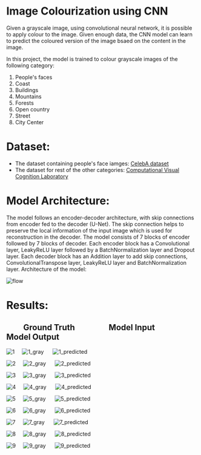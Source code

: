 # Image Colourization using CNN

Given a grayscale image, using convolutional neural network, it is possible to apply colour to the image. Given enough data, the CNN model can learn to predict the coloured version of the image bsaed on the content in the image. 

In this project, the model is trained to colour grayscale images of the following category:

1. People's faces
2. Coast
3. Buildings
4. Mountains
5. Forests
6. Open country 
7. Street
8. City Center


# Dataset:
+ The dataset containing people's face iamges: [CelebA dataset](http://mmlab.ie.cuhk.edu.hk/projects/CelebA.html)
+ The dataset for rest of the other categories: [Computational Visual Cognition Laboratory](http://cvcl.mit.edu/database.htm)


# Model Architecture:
The model follows an encoder-decoder architecture, with skip connections from encoder fed to the decoder (U-Net). The skip connection helps to preserve the local information of the input image which is used for reconstruction in the decoder. The model consists of 7 blocks of encoder followed by 7 blocks of decoder. Each encoder block has a Convolutional layer, LeakyReLU layer followed by a BatchNormalization layer and Dropout layer.
Each decoder block has an Addition layer to add skip connections, ConvolutionalTranspose layer, LeakyReLU layer and BatchNormalization layer. Architecture of the model:

![flow](https://user-images.githubusercontent.com/23094225/59154892-4d6b8700-8a9a-11e9-8df5-bf9b361d9baa.png)


# Results:

## &nbsp;&nbsp;&nbsp;&nbsp;&nbsp;&nbsp;&nbsp;&nbsp; Ground Truth &nbsp;&nbsp;&nbsp;&nbsp;&nbsp;&nbsp;&nbsp;&nbsp;&nbsp;&nbsp;&nbsp;&nbsp;&nbsp;&nbsp;&nbsp;&nbsp; Model Input &nbsp;&nbsp;&nbsp;&nbsp;&nbsp;&nbsp;&nbsp;&nbsp;&nbsp;&nbsp;&nbsp;&nbsp;&nbsp;&nbsp;&nbsp;&nbsp;&nbsp;&nbsp; Model Output

![1](https://user-images.githubusercontent.com/23094225/59155636-af80b800-8aab-11e9-954a-156de3b73475.jpg)&nbsp;&nbsp;&nbsp;&nbsp;  ![1_gray](https://user-images.githubusercontent.com/23094225/59155642-ee167280-8aab-11e9-8bd1-aa1ab25171dc.jpg)  &nbsp;&nbsp;&nbsp;&nbsp;   ![1_predicted](https://user-images.githubusercontent.com/23094225/59155646-1900c680-8aac-11e9-921e-302668913378.jpg)

![2](https://user-images.githubusercontent.com/23094225/59155662-a6dcb180-8aac-11e9-9146-d204684f3478.jpg)&nbsp;&nbsp;&nbsp;&nbsp;  ![2_gray](https://user-images.githubusercontent.com/23094225/59155667-b5c36400-8aac-11e9-82f4-4ca362824add.jpg)  &nbsp;&nbsp;&nbsp;&nbsp;   ![2_predicted](https://user-images.githubusercontent.com/23094225/59155669-c1af2600-8aac-11e9-9351-d7242319c03a.jpg)

![3](https://user-images.githubusercontent.com/23094225/59155672-d7245000-8aac-11e9-8518-e3d2bc233754.jpg)&nbsp;&nbsp;&nbsp;&nbsp;  ![3_gray](https://user-images.githubusercontent.com/23094225/59155683-ffac4a00-8aac-11e9-81cd-aba2656e4852.jpg)  &nbsp;&nbsp;&nbsp;&nbsp;   ![3_predicted](https://user-images.githubusercontent.com/23094225/59155688-0a66df00-8aad-11e9-9805-11ebada5ed8e.jpg)

![4](https://user-images.githubusercontent.com/23094225/59155700-33876f80-8aad-11e9-912d-c863e9821ae0.jpg)&nbsp;&nbsp;&nbsp;&nbsp;  ![4_gray](https://user-images.githubusercontent.com/23094225/59155705-3eda9b00-8aad-11e9-938f-c4dd749717a8.jpg)  &nbsp;&nbsp;&nbsp;&nbsp;   ![4_predicted](https://user-images.githubusercontent.com/23094225/59155709-4c902080-8aad-11e9-8d9f-432dd6e9912f.jpg)

![5](https://user-images.githubusercontent.com/23094225/59155713-603b8700-8aad-11e9-9ba4-d7f525b1ac88.jpg)&nbsp;&nbsp;&nbsp;&nbsp;  ![5_gray](https://user-images.githubusercontent.com/23094225/59155714-6af61c00-8aad-11e9-9800-9c8f7d769427.jpg)  &nbsp;&nbsp;&nbsp;&nbsp;   ![5_predicted](https://user-images.githubusercontent.com/23094225/59155715-75b0b100-8aad-11e9-9e8f-75ce5d4fec20.jpg)

![6](https://user-images.githubusercontent.com/23094225/59155720-8cef9e80-8aad-11e9-905f-f7dcb6355975.jpg)&nbsp;&nbsp;&nbsp;&nbsp;  ![6_gray](https://user-images.githubusercontent.com/23094225/59155724-96790680-8aad-11e9-88d2-37923abf4d77.jpg)  &nbsp;&nbsp;&nbsp;&nbsp;   ![6_predicted](https://user-images.githubusercontent.com/23094225/59155726-a264c880-8aad-11e9-8900-6b6ca413d61b.jpg)

![7](https://user-images.githubusercontent.com/23094225/59155730-b6a8c580-8aad-11e9-8281-567fe7f588f6.jpg)&nbsp;&nbsp;&nbsp;&nbsp;  ![7_gray](https://user-images.githubusercontent.com/23094225/59155731-c1fbf100-8aad-11e9-8595-2fe7b2cadbae.jpg)  &nbsp;&nbsp;&nbsp;&nbsp;   ![7_predicted](https://user-images.githubusercontent.com/23094225/59155734-ce804980-8aad-11e9-8dd1-2a921eebb0a6.jpg)

![8](https://user-images.githubusercontent.com/23094225/59155738-e8ba2780-8aad-11e9-9ed3-bb3126d13668.jpg)&nbsp;&nbsp;&nbsp;&nbsp;  ![8_gray](https://user-images.githubusercontent.com/23094225/59155739-f1aaf900-8aad-11e9-9b9a-6f82f26a9ded.jpg)  &nbsp;&nbsp;&nbsp;&nbsp;   ![8_predicted](https://user-images.githubusercontent.com/23094225/59155746-fbccf780-8aad-11e9-8ae9-734b894c21ae.jpg)


![9](https://user-images.githubusercontent.com/23094225/59155749-07b8b980-8aae-11e9-845c-b45d6585a66c.jpg)&nbsp;&nbsp;&nbsp;&nbsp;  ![9_gray](https://user-images.githubusercontent.com/23094225/59155755-14d5a880-8aae-11e9-834f-645b9f6ffa1a.jpg)  &nbsp;&nbsp;&nbsp;&nbsp;   ![9_predicted](https://user-images.githubusercontent.com/23094225/59155760-261eb500-8aae-11e9-9eaa-031900322edc.jpg)







